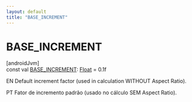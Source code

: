 ```yaml
---
layout: default
title: "BASE_INCREMENT"
---
```


# BASE_INCREMENT

[androidJvm]\
const val [BASE_INCREMENT](-b-a-s-e_-i-n-c-r-e-m-e-n-t.md): [Float](https://kotlinlang.org/api/core/kotlin-stdlib/kotlin/-float/index.html) = 0.1f

EN Default increment factor (used in calculation WITHOUT Aspect Ratio).

PT Fator de incremento padrão (usado no cálculo SEM Aspect Ratio).